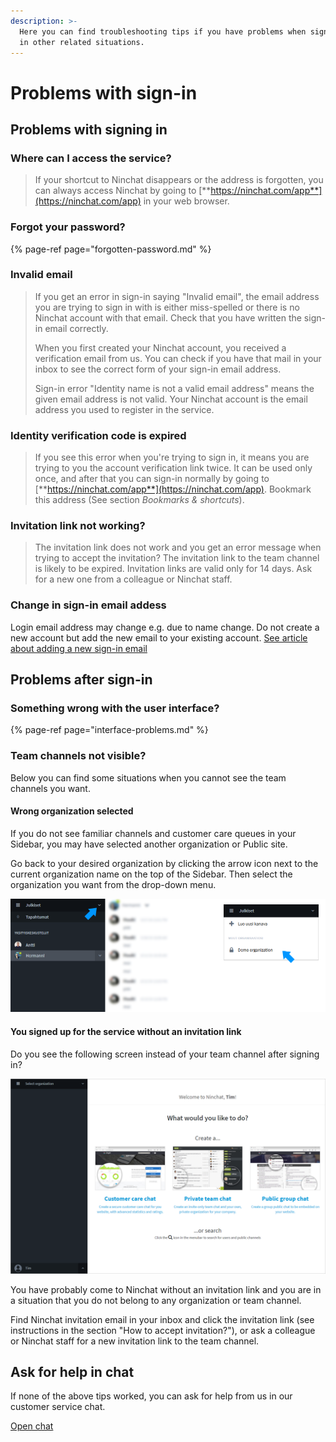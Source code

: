 ```yaml
---
description: >-
  Here you can find troubleshooting tips if you have problems when signing in or
  in other related situations.
---
```


# Problems with sign-in

## Problems with signing in

### Where can I access the service?

> If your shortcut to Ninchat disappears or the address is forgotten, you can always access Ninchat by going to [**https://ninchat.com/app**](https://ninchat.com/app) in your web browser.

### Forgot your password?

{% page-ref page="forgotten-password.md" %}

### Invalid email

> If you get an error in sign-in saying "Invalid email", the email address you are trying to sign in with is either miss-spelled or there is no Ninchat account with that email. Check that you have written the sign-in email correctly.
>
> When you first created your Ninchat account, you received a verification email from us. You can check if you have that mail in your inbox to see the correct form of your sign-in email address.
>
> Sign-in error "Identity name is not a valid email address" means the given email address is not valid. Your Ninchat account is the email address you used to register in the service.

### Identity verification code is expired

> If you see this error when you're trying to sign in, it means you are trying to you the account verification link twice. It can be used only once, and after that you can sign-in normally by going to [**https://ninchat.com/app**](https://ninchat.com/app). Bookmark this address \(See section _Bookmarks & shortcuts_\).

### Invitation link not working?

> The invitation link does not work and you get an error message when trying to accept the invitation? The invitation link to the team channel is likely to be expired. Invitation links are valid only for 14 days. Ask for a new one from a colleague or Ninchat staff.

### Change in sign-in email addess

Login email address may change e.g. due to name change. Do not create a new account but add the new email to your existing account. [See article about adding a new sign-in email](https://support.ninchat.com/ninchat-support/v/english/user-account/user-settings-and-profile#add-a-new-sign-in-email)

## Problems after sign-in <a id="kayttoliittyma-rikki"></a>

### Something wrong with the user interface?

{% page-ref page="interface-problems.md" %}

### Team channels not visible?

Below you can find some situations when you cannot see the team channels you want.

#### Wrong organization selected

If you do not see familiar channels and customer care queues in your Sidebar, you may have selected another organization or Public site.

Go back to your desired organization by clicking the arrow icon next to the current organization name on the top of the Sidebar. Then select the organization you want from the drop-down menu.

![Change your organization from the organization menu](../.gitbook/assets/problem-wrong-organization.png)

#### You signed up for the service without an invitation link

Do you see the following screen instead of your team channel after signing in?

![](../.gitbook/assets/welcome-screen%20%283%29.png)

You have probably come to Ninchat without an invitation link and you are in a situation that you do not belong to any organization or team channel.

Find Ninchat invitation email in your inbox and click the invitation link \(see instructions in the section "How to accept invitation?"\), or ask a colleague or Ninchat staff for a new invitation link to the team channel.

## Ask for help in chat <a id="pyyda-apua-chatissa"></a>

If none of the above tips worked, you can ask for help from us in our customer service chat.

[Open chat](https://ninchat.com/contact?help)

